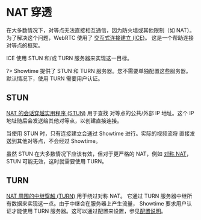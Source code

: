 # NAT 穿透

在大多数情况下，对等点无法直接相互通信，因为防火墙或其他限制（如 NAT）。
为了解决这个问题，WebRTC 使用了 
[交互式连接建立 (ICE)](http://en.wikipedia.org/wiki/Interactive_Connectivity_Establishment)。
这是一个帮助连接对等点的框架。

ICE 使用 STUN 和/或 TURN 服务器来实现这一目标。

?> Showtime 提供了 STUN 和 TURN 服务器。您不需要单独配置这些服务器。
   默认情况下，使用 TURN 需要用户认证。

## STUN

[NAT 的会话穿越实用程序 (STUN)](http://en.wikipedia.org/wiki/STUN) 用于查找
对等点的公共/外部 IP 地址。这个 IP 地址随后会发送给其他对等点，以创建直接连接。

当使用 STUN 时，只有连接建立会通过 Showtime 进行。实际的视频流将
直接发送到其他对等点，不会经过 Showtime。

虽然 STUN 在大多数情况下应该有效，但对于更严格的 NAT，例如
[对称 NAT](https://en.wikipedia.org/wiki/Network_address_translation)，
STUN 可能无效，这时就需要使用 TURN。

## TURN

[NAT 周围的中继穿越 (TURN)](http://en.wikipedia.org/wiki/TURN) 用于绕过对称 NAT。
它通过 TURN 服务器中继所有数据来实现这一点。由于中继会在服务器上产生流量，
Showtime 要求用户认证才能使用 TURN 服务器。这可以通过配置来设置，参见[配置说明](config.md)。

